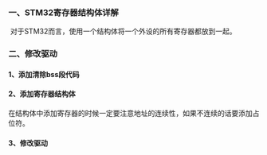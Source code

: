 ### 一、STM32寄存器结构体详解

​	对于STM32而言，使用一个结构体将一个外设的所有寄存器都放到一起。

### 二、修改驱动

#### 	1、添加清除bss段代码

#### 	2、添加寄存器结构体

​		在结构体中添加寄存器的时候一定要注意地址的连续性，如果不连续的话要添加占位符。

#### 	3、修改驱动